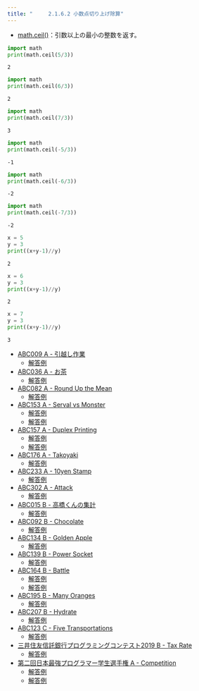 ```yaml
---
title: "　　　2.1.6.2 小数点切り上げ除算"
---
```


* [math.ceil()](https://docs.python.org/ja/3/library/math.html#math.ceil)：引数以上の最小の整数を返す。

```python:サンプルコード：sample_120.py
import math
print(math.ceil(5/3))
```

```text:実行結果
2
```

```python:サンプルコード：sample_121.py
import math
print(math.ceil(6/3))
```

```text:実行結果
2
```

```python:サンプルコード：sample_122.py
import math
print(math.ceil(7/3))
```

```text:実行結果
3
```

```python:サンプルコード：sample_123.py
import math
print(math.ceil(-5/3))
```

```text:実行結果
-1
```

```python:サンプルコード：sample_124.py
import math
print(math.ceil(-6/3))
```

```text:実行結果
-2
```

```python:サンプルコード：sample_125.py
import math
print(math.ceil(-7/3))
```

```text:実行結果
-2
```

```python:サンプルコード：sample_126.py
x = 5
y = 3
print((x+y-1)//y)
```

```text:実行結果
2
```

```python:サンプルコード：sample_127.py
x = 6
y = 3
print((x+y-1)//y)
```

```text:実行結果
2
```

```python:サンプルコード：sample_128.py
x = 7
y = 3
print((x+y-1)//y)
```

```text:実行結果
3
```

- [ABC009 A - 引越し作業](https://atcoder.jp/contests/abc009/tasks/abc009_1)
    - [解答例](https://atcoder.jp/contests/abc009/submissions/15304197)
- [ABC036 A - お茶](https://atcoder.jp/contests/abc036/tasks/abc036_a)
    - [解答例](https://atcoder.jp/contests/abc036/submissions/15303345)
- [ABC082 A - Round Up the Mean](https://atcoder.jp/contests/abc082/tasks/abc082_a)
    - [解答例](https://atcoder.jp/contests/abc082/submissions/15303371)
- [ABC153 A - Serval vs Monster](https://atcoder.jp/contests/abc153/tasks/abc153_a)
    - [解答例](https://atcoder.jp/contests/abc153/submissions/22265972)
    - [解答例](https://atcoder.jp/contests/abc153/submissions/15300362)
- [ABC157 A - Duplex Printing](https://atcoder.jp/contests/abc157/tasks/abc157_a)
    - [解答例](https://atcoder.jp/contests/abc157/submissions/15303390)
    - [解答例](https://atcoder.jp/contests/abc157/submissions/15303433)
- [ABC176 A - Takoyaki](https://atcoder.jp/contests/abc176/tasks/abc176_a)
    - [解答例](https://atcoder.jp/contests/abc176/submissions/17425100)
- [ABC233 A - 10yen Stamp](https://atcoder.jp/contests/abc233/tasks/abc233_a)
    - [解答例](https://atcoder.jp/contests/abc233/submissions/28353181)
- [ABC302 A - Attack](https://atcoder.jp/contests/abc302/tasks/abc302_a)
    - [解答例](https://atcoder.jp/contests/abc302/submissions/41894677)
- [ABC015 B - 高橋くんの集計](https://atcoder.jp/contests/abc015/tasks/abc015_2)
    - [解答例](https://atcoder.jp/contests/abc015/submissions/15303479)
- [ABC092 B - Chocolate](https://atcoder.jp/contests/abc092/tasks/abc092_b)
    - [解答例](https://atcoder.jp/contests/abc092/submissions/35453956)
- [ABC134 B - Golden Apple](https://atcoder.jp/contests/abc134/tasks/abc134_b)
    - [解答例](https://atcoder.jp/contests/abc134/submissions/15303522)
- [ABC139 B - Power Socket](https://atcoder.jp/contests/abc139/tasks/abc139_b)
    - [解答例](https://atcoder.jp/contests/abc139/submissions/15303531)
- [ABC164 B - Battle](https://atcoder.jp/contests/abc164/tasks/abc164_b)
    - [解答例](https://atcoder.jp/contests/abc164/submissions/15303556)
    - [解答例](https://atcoder.jp/contests/abc164/submissions/15303563)
- [ABC195 B - Many Oranges](https://atcoder.jp/contests/abc195/tasks/abc195_b)
    - [解答例](https://atcoder.jp/contests/abc195/submissions/21269888)
- [ABC207 B - Hydrate](https://atcoder.jp/contests/abc207/tasks/abc207_b)
    - [解答例](https://atcoder.jp/contests/abc207/submissions/24702894)
- [ABC123 C - Five Transportations](https://atcoder.jp/contests/abc123/tasks/abc123_c)
    - [解答例](https://atcoder.jp/contests/abc123/submissions/15303669)
- [三井住友信託銀行プログラミングコンテスト2019 B - Tax Rate](https://atcoder.jp/contests/sumitrust2019/tasks/sumitb2019_b)
    - [解答例](https://atcoder.jp/contests/sumitrust2019/submissions/15303802)
- [第二回日本最強プログラマー学生選手権 A - Competition](https://atcoder.jp/contests/jsc2021/tasks/jsc2021_a)
    - [解答例](https://atcoder.jp/contests/jsc2021/submissions/22216893)
    - [解答例](https://atcoder.jp/contests/jsc2021/submissions/22218033)